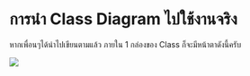 # การนำ Class Diagram ไปใช้งานจริง
หากเพื่อนๆได้นำไปเขียนตามแล้ว ภายใน 1 กล่องของ Class ก็จะมีหน้าตาดังนี้ครับ

![](https://upload.wikimedia.org/wikipedia/commons/4/41/BankAccount1.svg)

